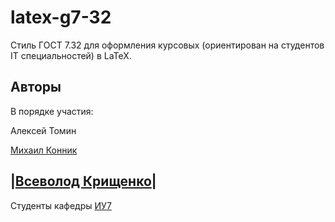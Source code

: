 latex-g7-32
===========

Стиль ГОСТ 7.32 для оформления курсовых (ориентирован на студентов IT специальностей) в LaTeX.

Авторы
------
В порядке участия:

Алексей Томин

[Михаил Конник](http://mydebianblog.blogspot.nl/2008/09/732-2001-latex.html)

|[Всеволод Крищенко](http://sevik.ru/latex/)|
-------------------

Студенты кафедры [ИУ7](iu7.bmstu.ru)
